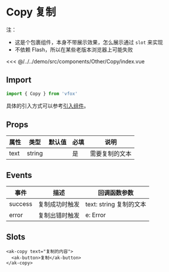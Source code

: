 # Copy 复制

注：

- 这是个包裹组件，本身不带展示效果，怎么展示通过 `slot` 来实现
- 不依赖 Flash，所以在某些老版本浏览器上可能失败

<CodeDemo name="Copy">

<<< @/../../demo/src/components/Other/Copy/index.vue

</CodeDemo>

## Import

```js
import { Copy } from 'vfox'
```

具体的引入方式可以参考[引入组件](../guide/import.md)。

## Props

| 属性 | 类型   | 默认值 | 必填 | 说明           |
| ---- | ------ | ------ | ---- | -------------- |
| text | string |        | 是   | 需要复制的文本 |

## Events

| 事件    | 描述           | 回调函数参数            |
| ------- | -------------- | ----------------------- |
| success | 复制成功时触发 | text: string 复制的文本 |
| error   | 复制出错时触发 | e: Error                |

## Slots

```vue
<ak-copy text="复制的内容">
  <ak-button>复制</ak-button>
</ak-copy>
```

